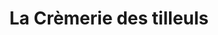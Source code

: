 ---
title: "La Crèmerie des tilleuls"
url: /villandraut/la-cremerie-des-tilleuls/
shop: Lebensmittel
---
